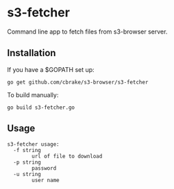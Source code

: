 s3-fetcher
==========

Command line app to fetch files from s3-browser server.

Installation
------------

If you have a $GOPATH set up:

`go get github.com/cbrake/s3-browser/s3-fetcher`

To build manually:

`go build s3-fetcher.go`

Usage
-----

```
s3-fetcher usage:
  -f string
        url of file to download
  -p string
        password
  -u string
        user name
```

